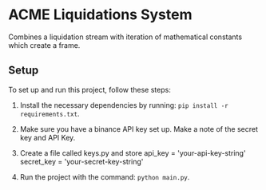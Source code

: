 # ACME Liquidations System

Combines a liquidation stream with iteration of mathematical constants which
create a frame. 

## Setup

To set up and run this project, follow these steps:

1. Install the necessary dependencies by running: `pip install -r requirements.txt`.

2. Make sure you have a binance API key set up. Make a note of the secret key and API Key.

3. Create a file called keys.py and store
   api_key = 'your-api-key-string'
   secret_key = 'your-secret-key-string'

4. Run the project with the command: `python main.py`.
